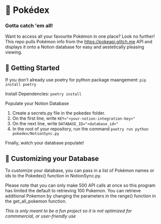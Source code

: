 # 🌼 Pokédex
### Gotta catch 'em all!

Want to access all your favourite Pokémon in one place? Look no further!
This repo pulls Pokémon info from the https://pokeapi.glitch.me API and displays it onto a Notion database
for easy and aestetically pleasing viewing.

## 📖 Getting Started
If you don't already use poetry for python package maangement:
```pip install poetry```

Install Dependencies:
```poetry install```

Populate your Notion Database
1. Create a secrets.py file in the pokedex folder.
2. On the first line, write ```KEY="<your-notion-integration-key>"```
3. On the next line, write ```DATABASE_ID="<database_id>"```
4. In the root of your repository, run the command ```poetry run python pokedex/NotionSync.py```

Finally, watch your database populate!

## 🎏 Customizing your Database
To customize your database, you can pass in a list of Pokémon names or ids to the Pokedex() function in NotionSync.py.

Please note that you can only make 500 API calls at once so this program has limited the default to retrieving 100 Pokemon. You can retrieve additional Pokemon by changing the parameters in the range() function in the get_all_pokemon function.

*This is only meant to be a fun project so it is not optimized for commmercial, or user-friendly use*